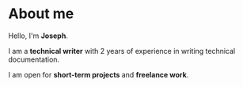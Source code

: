 # About me

Hello, I'm **Joseph**.

I am a **technical writer** with 2 years of experience in writing technical documentation.

I am open for **short-term projects** and **freelance work**.
